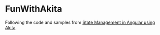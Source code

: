 # FunWithAkita

Following the code and samples from [State Management in Angular using Akita](https://blog.angularindepth.com/state-management-in-angular-using-akita-82f117d282dd).
